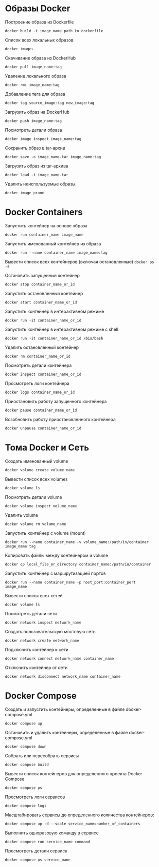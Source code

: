# Образы Docker 

Построение образа из Dockerfile

`docker build -t image_name path_to_dockerfile`

Список всех локальных образов

`docker images`

Скачивание образа из DockerHub

`docker pull image_name:tag`

Удаление локального образа

`docker rmi image_name:tag`

Добавление тега для образа

`docker tag source_image:tag new_image:tag`

Загрузить образ на DockerHub

`docker push image_name:tag`

Посмотреть детали образа

`docker image inspect image_name:tag`

Сохранить образ в tar-архив

`docker save -o image_name.tar image_name:tag`

Загрузить образ из tar-архива

`docker load -i image_name.tar`

Удалить неиспользуемые образы

`docker image prune `

# Docker Containers

Запустить контейнер на основе образа

`docker run container_name image_name`

Запустить именованный контейнер из образа

`docker run --name container_name image_name:tag`

Вывести список всех контейнеров (включая остановленные)
`docker ps -a`

Остановить запущенный контейнер

`docker stop container_name_or_id`

Запустить остановленный контейнер

`docker start container_name_or_id`

Запустить контейнер в интерактивном режиме

`docker run -it container_name_or_id`

Запустить контейнер в интерактивном режиме с shell:

`docker run -it container_name_or_id /bin/bash`

Удалить остановленный контейнер

`docker rm container_name_or_id`

Посмотреть детали контейнера

`docker inspect container_name_or_id`

Просмотреть логи контейнера

`docker logs container_name_or_id`

Приостановить работу запущенного контейнера

`docker pause container_name_or_id`

Возобновить работу приостановленного контейнера

`docker unpause container_name_or_id`

# Тома Docker и Сеть

Создать именованный volume

`docker volume create volume_name`

Вывести список всех volumes

`docker volume ls`

Посмотреть детали volume

`docker volume inspect volume_name`

Удалить volume

`docker volume rm volume_name`

Запустить контейнер с volume (mount)

`docker run --name container_name -v volume_name:/path/in/container image_name:tag`

Копировать файлы между контейнером и volume

`docker cp local_file_or_directory container_name:/path/in/container`

Запустить контейнер с маршрутизацией портов

`docker run --name container_name -p host_port:container_port image_name`

Вывести список всех сетей

`docker volume ls`

Посмотреть детали сети

`docker network inspect network_name`

Создать пользовательскую мостовую сеть

`docker network create network_name`

Подключить контейнер к сети

`docker network connect network_name container_name`

Отключить контейнер от сети

`docker network disconnect network_name container_name`

# Docker Compose

Создать и запустить контейнеры, определенные в файле docker-compose.yml

`docker compose up`

Остановить и удалить контейнеры, определенные в файле docker-compose.yml

`docker compose down`

Собрать или пересобрать сервисы

`docker compose build`

Вывести список контейнеров для определенного проекта Docker Compose

`docker compose ps`

Просмотреть логи сервисов

`docker compose logs`

Масштабировать сервисы до определенного количества контейнеров:

`docker compose up -d --scale service_name=number_of_containers`

Выполнить одноразовую команду в сервисе

`docker compose run service_name command`

Просмотреть детали сервиса

`docker compose ps service_name`









